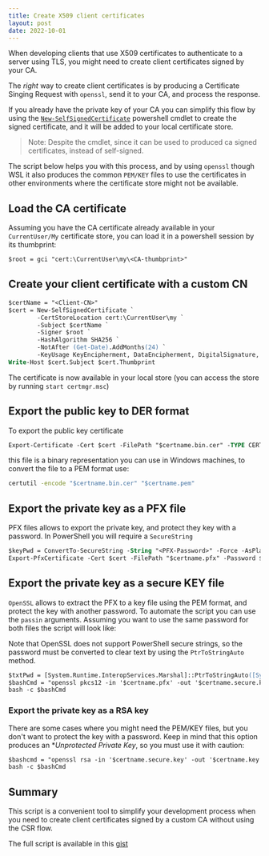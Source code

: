 ```yaml
---
title: Create X509 client certificates
layout: post
date: 2022-10-01
---
```


When developing clients that use X509 certificates to authenticate to a server using TLS, you might need to create client certificates signed by your CA.

The _right_ way to create client certificates is by producing a Certificate Singing Request with `openssl`, send it to your CA, and process the response.

If you already have the private key of your CA you can simplify this flow by using the [`New-SelfSignedCertificate`](https://learn.microsoft.com/en-us/powershell/module/pki/new-selfsignedcertificate?view=windowsserver2022-ps) powershell cmdlet to create the signed certificate, and it will be added to your local certificate store. 

> Note: Despite the cmdlet, since it can be used to produced ca signed certificates, instead of self-signed.

The script below helps you with this process, and by using `openssl` though WSL it also produces the common `PEM/KEY` files to use the certificates in other environments where the certificate store might not be available.

## Load the CA certificate

Assuming you have the CA certificate already available in your `CurrentUser/My` certificate store, you can load it in a powershell session by its thumbprint:

```ps
$root = gci "cert:\CurrentUser\my\<CA-thumbprint>"
```

## Create your client certificate with a custom CN

```ps
$certName = "<Client-CN>"
$cert = New-SelfSignedCertificate `
        -CertStoreLocation cert:\CurrentUser\my `
        -Subject $certName `
        -Signer $root `
        -HashAlgorithm SHA256 `
        -NotAfter (Get-Date).AddMonths(24) `
        -KeyUsage KeyEncipherment, DataEncipherment, DigitalSignature, NonRepudiation
Write-Host $cert.Subject $cert.Thumbprint 
```

The certificate is now available in your local store (you can access the store by running `start certmgr.msc`)

## Export the public key to DER format

To export the public key certificate

```ps
Export-Certificate -Cert $cert -FilePath "$certname.bin.cer" -TYPE CERT
```

this file is a binary representation you can use in Windows machines, to convert the file to a PEM format use:

```cmd
certutil -encode "$certname.bin.cer" "$certname.pem"
```

## Export the private key as a PFX file

PFX files allows to export the private key, and protect they key with a password. In PowerShell you will require a `SecureString`

```ps
$keyPwd = ConvertTo-SecureString -String "<PFX-Password>" -Force -AsPlainText
Export-PfxCertificate -Cert $cert -FilePath "$certname.pfx" -Password $keyPwd
```

## Export the private key as a secure KEY file

`OpenSSL` allows to extract the PFX to a key file using the PEM format, and protect the key with another password. To automate the script you can use the `passin` arguments. Assuming you want to use the same password for both files the script will look like:

Note that OpenSSL does not support PowerShell secure strings, so the password must be converted to clear text by using the `PtrToStringAuto` method.

```ps
$txtPwd = [System.Runtime.InteropServices.Marshal]::PtrToStringAuto([System.Runtime.InteropServices.Marshal]::SecureStringToBSTR($keyPwd))
$bashCmd = "openssl pkcs12 -in '$certname.pfx' -out '$certname.secure.key' -nodes -passin pass:'$txtPwd' -passout pass:'$txtPwd'"
bash -c $bashCmd
```

### Export the private key as a RSA key

There are some cases where you might need the PEM/KEY files, but you don't want to protect the key with a password. Keep in mind that this option produces an **Unprotected Private Key*, so you must use it with caution:

```ps
$bashcmd = "openssl rsa -in '$certname.secure.key' -out '$certname.key'"
bash -c $bashCmd
```

## Summary

This script is a convenient tool to simplify your development process when you need to create client certificates signed by a custom CA without using the CSR flow.

The full script is available in this [gist](https://gist.github.com/ridomin/0ffb6a3c4c51eec7cdb020bedc8e0a5d)